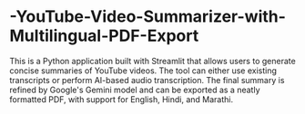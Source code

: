 # -YouTube-Video-Summarizer-with-Multilingual-PDF-Export
This is a Python application built with Streamlit that allows users to generate concise summaries of YouTube videos. The tool can either use existing transcripts or perform AI-based audio transcription. The final summary is refined by Google's Gemini model and can be exported as a neatly formatted PDF, with support for English, Hindi, and Marathi.
